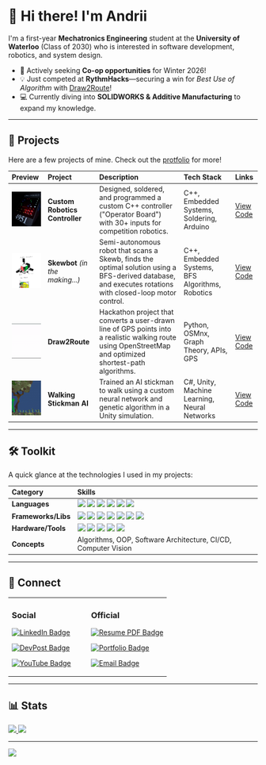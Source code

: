 # 👋 Hi there! I'm Andrii

I'm a first-year **Mechatronics Engineering** student at the **University of Waterloo** (Class of 2030) who is interested in software development, robotics, and system design.

- 🚀 Actively seeking **Co-op opportunities** for Winter 2026!
- 💡 Just competed at **RythmHacks**—securing a win for _Best Use of Algorithm_ with [Draw2Route](https://devpost.com/software/draw2route)!
- 💻 Currently diving into **SOLIDWORKS & Additive Manufacturing** to expand my knowledge.

---

## 🚀 Projects

Here are a few projects of mine. Check out the [protfolio](https://andriibessarab.com/projects) for more!

| Preview                                                                                                                                    | Project                          | Description                                                                                                                                                | Tech Stack                                      | Links                                                                                          |
|:-------------------------------------------------------------------------------------------------------------------------------------------|:---------------------------------|:-----------------------------------------------------------------------------------------------------------------------------------------------------------|:------------------------------------------------|:-----------------------------------------------------------------------------------------------|
| <img src="previews/operator_board_photo.jpg" alt="Operator Board Photo" style="object-fit:cover; width:100%; height:70px;"/>               | **Custom Robotics Controller**   | Designed, soldered, and programmed a custom C++ controller ("Operator Board") with 30+ inputs for competition robotics.                                    | C++, Embedded Systems, Soldering, Arduino       | [View Code](https://github.com/andriibessarab/frc-team-4951-reefscape-operator-board-firmware) |
| <img src="previews/skewbot_design.png" alt="Skewbot Design" style="object-fit:cover; width:100%; height:70px;"/>                           | **Skewbot** _(in the making...)_ | Semi-autonomous robot that scans a Skewb, finds the optimal solution using a BFS-derived database, and executes rotations with closed-loop motor control.  | C++, Embedded Systems, BFS Algorithms, Robotics | [View Code](https://github.com/andriibessarab/skewbot)                                         |
| <img src="previews/draw2route_prevew.gif" alt="Draw2Route Preview" style="object-fit:cover; width:100%; height:70px;"/>                    | **Draw2Route**                   | Hackathon project that converts a user-drawn line of GPS points into a realistic walking route using OpenStreetMap and optimized shortest-path algorithms. | Python, OSMnx, Graph Theory, APIs, GPS          | [View Code](https://github.com/andriibessarab/draw2route)                                        |
| <img src="previews/walking_stickman_ai_preview.gif" alt="Walking Stickman AI Preview" style="object-fit:cover; width:100%; height:70px;"/> | **Walking Stickman AI**          | Trained an AI stickman to walk using a custom neural network and genetic algorithm in a Unity simulation.                                                  | C#, Unity, Machine Learning, Neural Networks    | [View Code](https://github.com/andriibessarab/walking-stickman-AI)                             |
---

## 🛠️ Toolkit

A quick glance at the technologies I used in my projects:

| Category            | Skills                                                                                                                                                                                                                                                                                                                                                                                                                                                                                                                                                                                                                                                                                                                                                            |
|:--------------------|:------------------------------------------------------------------------------------------------------------------------------------------------------------------------------------------------------------------------------------------------------------------------------------------------------------------------------------------------------------------------------------------------------------------------------------------------------------------------------------------------------------------------------------------------------------------------------------------------------------------------------------------------------------------------------------------------------------------------------------------------------------------|
| **Languages**       | <img src="https://img.shields.io/badge/Java-ED8B00?style=for-the-badge&logo=openjdk&logoColor=white" /> <img src="https://img.shields.io/badge/Python-3776AB?style=for-the-badge&logo=python&logoColor=white" /> <img src="https://img.shields.io/badge/C%2B%2B-00599C?style=for-the-badge&logo=cplusplus&logoColor=white" /> <img src="https://img.shields.io/badge/C-A8B9CC?style=for-the-badge&logo=c&logoColor=black" /> <img src="https://img.shields.io/badge/JavaScript-F7DF1E?style=for-the-badge&logo=javascript&logoColor=black" /> <img src="https://img.shields.io/badge/SQL-4479A1?style=for-the-badge&logo=postgresql&logoColor=white" />                                                                                                           |
| **Frameworks/Libs** | <img src="https://img.shields.io/badge/React-61DAFB?style=for-the-badge&logo=react&logoColor=black" /> <img src="https://img.shields.io/badge/Flask-000000?style=for-the-badge&logo=flask&logoColor=white" /> <img src="https://img.shields.io/badge/Django-092E20?style=for-the-badge&logo=django&logoColor=white" /> <img src="https://img.shields.io/badge/Socket.io-010101?style=for-the-badge&logo=socketdotio&logoColor=white"> <img src="https://img.shields.io/badge/PostgreSQL-4169E1?style=for-the-badge&logo=postgresql&logoColor=white" /> <img src="https://img.shields.io/badge/HTML5-E34F26?style=for-the-badge&logo=html5&logoColor=white" /> <img src="https://img.shields.io/badge/CSS3-1572B6?style=for-the-badge&logo=css&logoColor=white" /> |
| **Hardware/Tools**  | <img src="https://img.shields.io/badge/SOLIDWORKS-DA1F28?style=for-the-badge&logo=solidworks&logoColor=white" /> <img src="https://img.shields.io/badge/AutoCAD-F29B00?style=for-the-badge&logo=autodesk&logoColor=black" /> <img src="https://img.shields.io/badge/Arduino-00979D?style=for-the-badge&logo=arduino&logoColor=white" /> <img src="https://img.shields.io/badge/Git-F05032?style=for-the-badge&logo=git&logoColor=white" /> <img src="https://img.shields.io/badge/Figma-F24E1E?style=for-the-badge&logo=figma&logoColor=white" />                                                                                                                                                                                                                 |
| **Concepts**        | Algorithms, OOP, Software Architecture, CI/CD, Computer Vision                                                                                                                                                                                                                                                                                                                                                                                                                                                                                                                                                                                                                                                                                                    |
    
---

## 🔗 Connect

<table>
  <tr>
    <td width="50%">
      <h3> Social </h3>
      <p>
        <a href="https://linkedin.com/in/andriibessarab/">
          <img src="https://img.shields.io/badge/LinkedIn-0077B5?style=for-the-badge&logo=linkedin&logoColor=white" alt="LinkedIn Badge"/>
        </a>
      </p>
      <p>
        <a href="https://devpost.com/andriibessarab?ref_content=user-portfolio&ref_feature=portfolio&ref_medium=global-nav">
          <img src="https://img.shields.io/badge/Devpost-003631?style=for-the-badge&logo=devpost&logoColor=white" alt="DevPost Badge"/>
        </a>
      </p>
      <p>
        <a href="https://www.youtube.com/@andriibessarab">
          <img src="https://img.shields.io/badge/YouTube-FF0000?style=for-the-badge&logo=youtube&logoColor=white" alt="YouTube Badge"/>
        </a>
      </p>
    </td>
    <td width="50%">
      <h3> Official </h3>
      <p>
        <a href="https://github.com/andriibessarab/andriibessarab/raw/main/cv.pdf">
          <img src="https://img.shields.io/badge/My_Resume-PDF-red?style=for-the-badge&logo=file-pdf&logoColor=white" alt="Resume PDF Badge"/>
        </a>
      </p>
      <p>
        <a href="https://andriibessarab.com/">
          <img src="https://img.shields.io/badge/Portfolio-andriibessarab.com-blue?style=for-the-badge&logo=rss&logoColor=white" alt="Portfolio Badge"/>
        </a>
      </p>
      <p>
        <a href="mailto:contact@andriibessarab.com">
          <img src="https://img.shields.io/badge/Email-D14836?style=for-the-badge&logo=gmail&logoColor=white" alt="Email Badge"/>
        </a>
      </p>
    </td>
  </tr>
</table>

---

## 📊 Stats

<div align="left">
  <a href="https://github.com/andriibessarab">
    <img height="180em" src="https://github-readme-streak-stats.herokuapp.com/?user=andriibessarab&theme=dark&hide_border=false"/>
    <img height="180em" src="https://github-readme-stats.vercel.app/api/top-langs/?username=andriibessarab&theme=dark&hide_border=false&include_all_commits=true&count_private=true&layout=compact"/>
  </a>
</div>


---

![](https://komarev.com/ghpvc/?username=andriibessarab&color=blue)
